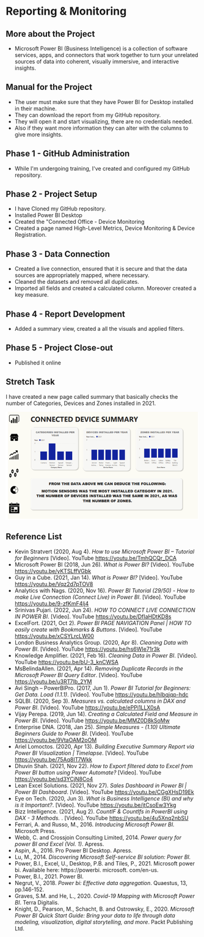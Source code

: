 # Reporting & Monitoring

## More about the Project
- Microsoft Power BI (Business Intelligence) is a collection of software services, apps, and connectors that work together to turn your unrelated sources of data into coherent, visually immersive, and interactive insights.

## Manual for the Project
- The user must make sure that they have Power BI for Desktop installed in their machine.
- They can download the report from my GitHub repository.
- They will open it and start visualizing, there are no credentials needed.
- Also if they want more information they can alter with the columns to give more insights.

## Phase 1 - GitHub Administration
- While I'm undergoing training, I've created and configured my GitHub repository.

## Phase 2 - Project Setup 
- I have Cloned my GitHub repository.
- Installed Power BI Desktop
- Created the "Connected Office - Device Monitoring
- Created a page named High-Level Metrics, Device Monitoring & Device Registration.

## Phase 3 - Data Connection
- Created a live connection, ensured that it is secure and that the data sources are 
appropriately mapped, where necessary.
- Cleaned the datasets and removed all duplicates.
- Imported all fields and created a calculated column. Moreover created a key measure.

## Phase 4 - Report Development
- Added a summary view, created a all the visuals and applied filters.

## Phase 5 - Project Close-out
- Published it online

## Stretch Task
I have created a new page called summary that basically checks the number of Categories, Devices and Zones installed in 2021.

<img src="/Images/Stretch.PNG" alt="Stretch Task">

## Reference List

- Kevin Stratvert (2020, Aug 4).<i> How to use Microsoft Power BI – Tutorial for Beginners </i> [Video]. YouTube https://youtu.be/TmhQCQr_DCA
- Microsoft Power BI (2018, Jun 26).<i> What is Power BI?</i> [Video]. YouTube https://youtu.be/yKTSLffVGbk
- Guy in a Cube. (2021, Jan 14).<i> What is Power BI?</i> [Video]. YouTube https://youtu.be/Vqz2d7pTOV8
- Analytics with Nags. (2020, Nov 16).<i>  Power BI Tutorial (29/50) - How to make Live Connection (Connect Live) in Power BI</i>. [Video]. YouTube https://youtu.be/9-zfKmF4lj4
- Srinivas Pujari. (2022, Jun 24).<i> HOW TO CONNECT LIVE CONNECTION IN POWER BI</i>. [Video]. YouTube https://youtu.be/DfIaHDtKD8s
- ExcelFort. (2021, Oct 2).<i> Power BI PAGE NAVIGATION Panel | HOW TO easily create with Bookmarks & Buttons</i>. [Video]. YouTube https://youtu.be/xCSYLrcLW00
- London Business Analytics Group. (2020, Apr 8).<i> Cleaning Data with Power BI</i>. [Video]. YouTube https://youtu.be/hs6WIe71r3k
- Knowledge Amplifier. (2021, Feb 16).<i> Cleaning Data in Power BI</i>. [Video]. YouTube https://youtu.be/bU-3_knCWSA
- MsBelindaAllen. (2021, Apr 14).<i> Removing Duplicate Records in the Microsoft Power BI Query Editor</i>. [Video]. YouTube https://youtu.be/u3RT7Ib_2YM
- Avi Singh – PowerBIPro. (2017, Jun 1).<i> Power BI Tutorial for Beginners: Get Data. Load (1.1.1)</i>. [Video]. YouTube https://youtu.be/hIbqjqp-hdc
- SQLBI. (2020, Sep 3).<i> Measures vs. calculated columns in DAX and Power BI</i>. [Video]. YouTube https://youtu.be/ePPi1LLX0sA
- Vijay Perepa. (2019, Jun 14).<i> Creating a Calculated Field and Measure in Power BI</i>. [Video]. YouTube https://youtu.be/MMZ0D8kSoMw
- Enterprise DNA. (2018, Jan 25).<i> Simple Measures - (1.10) Ultimate Beginners Guide to Power BI</i>. [Video]. YouTube https://youtu.be/9VtaOAM2oOM
- Ariel Lomoctos. (2020, Apr 13).<i> Building Executive Summary Report via Power BI Visualization | Timelapse</i>. [Video]. YouTube https://youtu.be/75Aq8IT7Wkk
- Dhuvin Shah. (2021, Nov 22).<i> How to Export filtered data to Excel from Power BI button using Power Automate?</i> [Video]. YouTube https://youtu.be/sd3YCjN8Co4
- Lean Excel Solutions. (2021, Nov 27).<i> Sales Dashboard in Power BI | Power BI Dashboard</i>. [Video]. YouTube https://youtu.be/CGgXHsD19Ek
- Eye on Tech. (2020, Jun 3).<i> What is Business Intelligence (BI) and why is it Important?</i>. [Video]. YouTube https://youtu.be/jtCsoEw3Ykg
- Bizz Intelligence. (2021, Aug 2). <i> CountIF & CountIfs in PowerBI using DAX - 3 Methods. </i>. [Video]. YouTube https://youtu.be/4u5Xnq2nbSU
- Ferrari, A. and Russo, M., 2016.<i> Introducing Microsoft Power BI.</i> Microsoft Press.
- Webb, C. and Crossjoin Consulting Limited, 2014.<i> Power query for power BI and Excel (Vol. 1)</i>. Apress.
- Aspin, A., 2016. Pro Power BI Desktop. Apress.
- Lu, M., 2014.<i> Discovering Microsoft Self-service BI solution: Power BI.</i>
- Power, B.I., Excel, U., Desktop, P.B. and Tiles, P., 2021. Microsoft power bi</i>. Available here: https://powerbi. microsoft. com/en-us.
- Power, B.I., 2021. Power BI.
- Negrut, V., 2018.<i> Power bi: Effective data aggregation</i>. Quaestus, 13, pp.146-152.
- Graves, S.M. and He, L., 2020.<i> Covid-19 Mapping with Microsoft Power BI</i>. Terra Digitalis.
- Knight, D., Pearson, M., Schacht, B. and Ostrowsky, E., 2020.<i> Microsoft Power BI Quick Start Guide: Bring your data to life through data modeling, visualization, digital storytelling, and more</i>. Packt Publishing Ltd.

